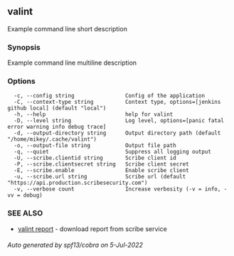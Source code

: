 ## valint

Example command line short description

### Synopsis

Example command line multiline description

### Options

```
  -c, --config string                Config of the application
  -C, --context-type string          Context type, options=[jenkins github local] (default "local")
  -h, --help                         help for valint
  -D, --level string                 Log level, options=[panic fatal error warning info debug trace]
  -d, --output-directory string      Output directory path (default "/home/mikey/.cache/valint")
  -o, --output-file string           Output file path
  -q, --quiet                        Suppress all logging output
  -U, --scribe.clientid string       Scribe client id
  -P, --scribe.clientsecret string   Scribe client secret
  -E, --scribe.enable                Enable scribe client
  -u, --scribe.url string            Scribe url (default "https://api.production.scribesecurity.com")
  -v, --verbose count                Increase verbosity (-v = info, -vv = debug)
```

### SEE ALSO

* [valint report](valint_report.md)	 - download report from scribe service

###### Auto generated by spf13/cobra on 5-Jul-2022
